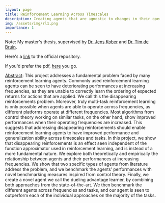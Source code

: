 ```yaml
---
layout: page
title: Reinforcement Learning Across Timescales
description: Creating agents that are agnostic to changes in their operating frequency.
img: /assets/img/rl1.png
importance: 1
---
```


Note: My master's thesis, supervised by [Dr. Jens Kober](https://scholar.google.com/citations?user=XOWZzUcAAAAJ&hl=en&oi=ao) and [Dr. Tim de Bruin](https://scholar.google.com/citations?hl=en&user=AM8Se74AAAAJ). 

Here's a [link](https://repository.tudelft.nl/islandora/object/uuid:cea64928-6d5e-4342-8517-546c8fc2e551?collection=education) to the official repository.

If you'd prefer the pdf, [here](https://siddharth.ai/assets/pdf/MasterThesis_Siddharth_Ravi.pdf) you go.

<ins>Abstract</ins>: This project addresses a fundamental problem faced by many reinforcement learning agents. Commonly used reinforcement learning agents can be seen to have deteriorating performances at increasing frequencies, as they are unable to correctly learn the ordering of expected returns for actions that are applied. We call this the disappearing reinforcements problem. Moreover, truly multi-task reinforcement learning is only possible when agents are able to operate across frequencies, as different platforms operate at different frequencies. Most algorithms from control theory working on similar tasks, on the other hand, show improved performances when their operating frequencies are increased. This suggests that addressing disappearing reinforcements should enable reinforcement learning agents to have improved performance and generalization ability across timescales and tasks. In this project, we show that disappearing reinforcements is an effect seen independent of the function approximator used in reinforcement learning, and is instead of a more fundamental nature. We explore both theoretically and empirically the relationship between agents and their performances at increasing frequencies. We show that two specific types of agents from literature address the problem, and we benchmark the agents' performances with novel benchmarking measures inspired from control theory. Finally, we create a novel agent we call the dueling advantage learner, by combining both approaches from the state-of-the-art. We then benchmark the different agents across frequencies and tasks, and our agent is seen to outperform each of the individual approaches on the majority of the tasks.
